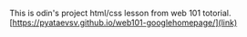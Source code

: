 This is odin's project html/css lesson from web 101 totorial.
[https://pyataevsv.github.io/web101-googlehomepage/](link)
